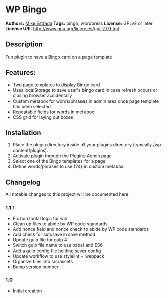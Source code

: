# WP Bingo

**Authors:**      [Mike Estrada](https://miguelestrada.dev/)
**Tags:**         bingo, wordpress
**License:**      GPLv2 or later
**License URI:**  http://www.gnu.org/licenses/gpl-2.0.html

## Description

Fun plugin to have a Bingo card on a page template

## Features:

* Two page templates to display Bingo card
* Uses localStorage to save user's bingo card in case refresh occurs or closing browser accidentally
* Custom metabox for words/phrases in admin area once page template has been selected
* Repeatable fields for words in metabox
* CSS grid for laying out boxes

## Installation

1. Place the plugin directory inside of your plugins directory (typically /wp-content/plugins).
2. Activate plugin through the Plugins Admin page
3. Select one of the Bingo templates for a page
4. Define words/phrases to use (24) in custom metabox

## Changelog
All notable changes to this project will be documented here.


### 1.1.1
* Fix horizontal logic for win
* Clean up files to abide by WP code standards
* Add nonce field and nonce check to abide by WP code standards
* Add check for autosave in save method
* Update gulp file for gulp 4
* Switch gulp file name to use babel and ES6
* Add a gulp config file holding sever config
* Update workflow to use stylelint + webpack
* Organize files into src/assets
* Bump version number

### 1.0
* Initial creation
